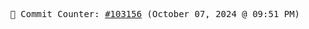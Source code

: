 <p align="center">
    <samp>
        📮 Commit Counter: <a href="https://github.com/Javascript-void0/Javascript-void0/commits/main">#103156</a> (October 07, 2024 @ 09:51 PM)
    </samp>
</p>